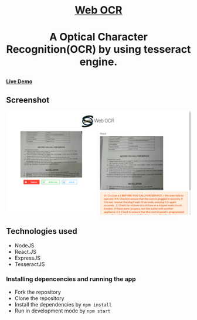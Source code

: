<h1 align="center"><a href="https://greazey-web-ocr.herokuapp.com/" >Web OCR</a><h1>
<p align="center"> A Optical Character Recognition(OCR) by using tesseract engine.</p>

#### [Live Demo](https://greazey-web-ocr.netlify.app/)
  
## Screenshot
![](https://raw.githubusercontent.com/GreaZeY/Web-OCR/main/SS/Picture1.png)


## Technologies used
* NodeJS
* React.JS
* ExpressJS
* TesseractJS

### Installing depencencies and running the app
* Fork the repository
* Clone the repository
* Install the dependencies by `npm install`
* Run in development mode by `npm start`


